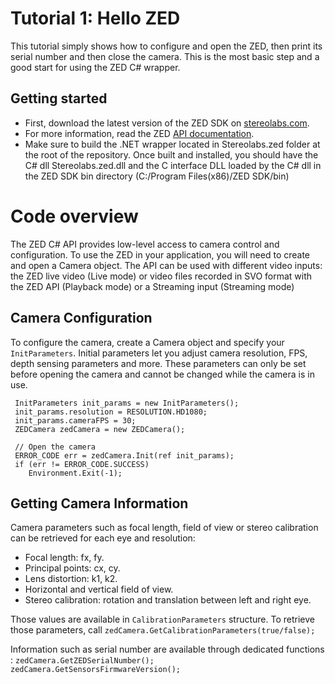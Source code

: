 # Tutorial 1: Hello ZED

This tutorial simply shows how to configure and open the ZED, then print its serial number and then close the camera. This is the most basic step and a good start for using the ZED C# wrapper.

## Getting started

- First, download the latest version of the ZED SDK on [stereolabs.com](https://www.stereolabs.com).
- For more information, read the ZED [API documentation](https://www.stereolabs.com/developers/documentation/API/).
- Make sure to build the .NET wrapper located in Stereolabs.zed folder at the root of the repository. Once built and installed, you should have the C# dll Stereolabs.zed.dll and the C interface DLL loaded by the C# dll in the ZED SDK bin directory (C:/Program Files(x86)/ZED SDK/bin)

# Code overview
The ZED C# API provides low-level access to camera control and configuration. To use the ZED in your application, you will need to create and open a Camera object. The API can be used with different video inputs: the ZED live video (Live mode) or video files recorded in SVO format with the ZED API (Playback mode) or a Streaming input (Streaming mode)

## Camera Configuration
To configure the camera, create a Camera object and specify your `InitParameters`. Initial parameters let you adjust camera resolution, FPS, depth sensing parameters and more. These parameters can only be set before opening the camera and cannot be changed while the camera is in use.

```
 InitParameters init_params = new InitParameters();
 init_params.resolution = RESOLUTION.HD1080;
 init_params.cameraFPS = 30;
 ZEDCamera zedCamera = new ZEDCamera();

 // Open the camera
 ERROR_CODE err = zedCamera.Init(ref init_params);
 if (err != ERROR_CODE.SUCCESS)
	Environment.Exit(-1);
```
 

## Getting Camera Information

Camera parameters such as focal length, field of view or stereo calibration can be retrieved for each eye and resolution:

- Focal length: fx, fy.
- Principal points: cx, cy.
- Lens distortion: k1, k2.
- Horizontal and vertical field of view.
- Stereo calibration: rotation and translation between left and right eye.

Those values are available in `CalibrationParameters` structure. To retrieve those parameters, call 
`zedCamera.GetCalibrationParameters(true/false);`

Information such as serial number are available through dedicated functions : 
`zedCamera.GetZEDSerialNumber();`
`zedCamera.GetSensorsFirmwareVersion();`
